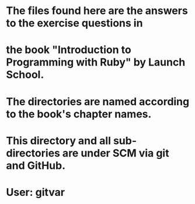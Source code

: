 # The files found here are the answers to the exercise questions in 
# the book "Introduction to Programming with Ruby" by Launch School.
#
# The directories are named according to the book's chapter names.
#
# This directory and all sub-directories are under SCM via git and GitHub.
#
# User: gitvar  
